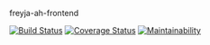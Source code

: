 freyja-ah-frontend

[![Build Status](https://travis-ci.com/andela/freyja-ah-frontend.svg?branch=develop)](https://travis-ci.com/andela/freyja-ah-frontend)
[![Coverage Status](https://coveralls.io/repos/github/andela/freyja-ah-frontend/badge.svg?branch=develop)](https://coveralls.io/github/andela/freyja-ah-frontend?branch=develop)
[![Maintainability](https://api.codeclimate.com/v1/badges/2789276279e7cf1d3972/maintainability)](https://codeclimate.com/github/andela/freyja-ah-frontend/maintainability)
